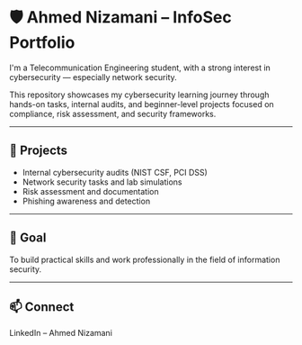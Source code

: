 # 🛡️ Ahmed Nizamani – InfoSec Portfolio

I'm a Telecommunication Engineering student, with a strong interest in cybersecurity — especially network security.

This repository showcases my cybersecurity learning journey through hands-on tasks, internal audits, and beginner-level projects focused on compliance, risk assessment, and security frameworks.

---

## 📁 Projects

- Internal cybersecurity audits (NIST CSF, PCI DSS)
- Network security tasks and lab simulations
- Risk assessment and documentation
- Phishing awareness and detection

---

## 🎯 Goal

To build practical skills and work professionally in the field of information security.

---

## 📫 Connect

LinkedIn – Ahmed Nizamani
